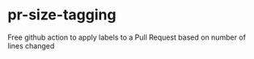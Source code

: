 # pr-size-tagging
Free github action to apply labels to a Pull Request based on number of lines changed
